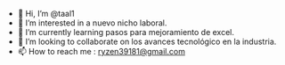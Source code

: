 - 👋 Hi, I’m @taal1
- 👀 I’m interested in a nuevo  nicho laboral.
- 🌱 I’m currently learning pasos para mejoramiento de excel.
- 💞️ I’m looking to collaborate on los avances tecnológico en la industria.
- 📫 How to reach me : ryzen39181@gmail.com

<!---
taal1/taal1 is a ✨ special ✨ repository because its `README.md` (this file) appears on your GitHub profile.
You can click the Preview link to take a look at your changes.
--->
